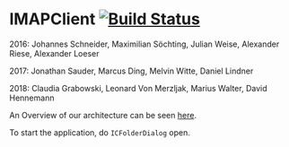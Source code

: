  # IMAPClient [![Build Status](https://travis-ci.org/hpi-swa-teaching/IMAPClient.svg?branch=develop)](https://travis-ci.org/hpi-swa-teaching/IMAPClient)

2016: Johannes Schneider, Maximilian Söchting, Julian Weise, Alexander Riese, Alexander Loeser

2017: Jonathan Sauder, Marcus Ding, Melvin Witte, Daniel Lindner

2018: Claudia Grabowski, Leonard Von Merzljak, Marius Walter, David Hennemann

An Overview of our architecture can be seen [here](https://drive.google.com/file/d/0B7DmQDOI4mJbdm0tTF9hMnVHV0U/view?usp=sharing). 

To start the application, do `ICFolderDialog` open. 
